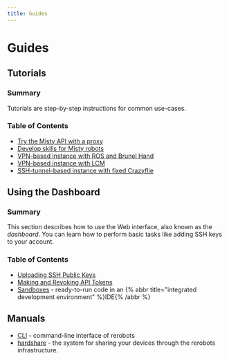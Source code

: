 ```yaml
---
title: Guides
---
```


# Guides

## Tutorials

### Summary

Tutorials are step-by-step instructions for common use-cases.

### Table of Contents

* [Try the Misty API with a proxy](/tutorials/proxy_fixedmisty)
* [Develop skills for Misty robots](/tutorials/mistyskills)
* [VPN-based instance with ROS and Brunel Hand](/tutorials/vpn_brunelhand)
* [VPN-based instance with LCM](/tutorials/vpn_lcm)
* [SSH-tunnel-based instance with fixed Crazyflie](/tutorials/sshtunnel_fixedcrazyflie)


## Using the Dashboard

### Summary

This section describes how to use the Web interface, also known as the
_dashboard_.
You can learn how to perform basic tasks like adding SSH keys to your account.

### Table of Contents

* [Uploading SSH Public Keys](/webui/uploading-ssh-public-keys)
* [Making and Revoking API Tokens](/webui/making-and-revoking-api-tokens)
* [Sandboxes](/sandbox) - ready-to-run code in an {% abbr title="integrated development environment" %}IDE{% /abbr %}


## Manuals

* [CLI](/tools/cli) - command-line interface of rerobots
* [hardshare](https://docs.hardshare.dev/) - the system for sharing your devices through the rerobots infrastructure.
